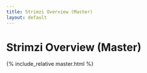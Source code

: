```yaml
---
title: Strimzi Overview (Master)
layout: default
---
```


<h1>Strimzi Overview (Master)</h1>

{% include_relative master.html %}
